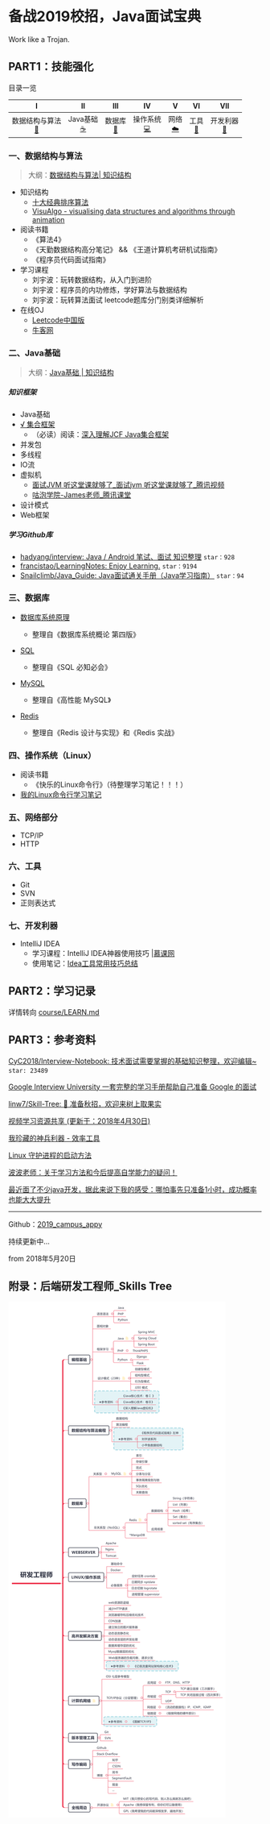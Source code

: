 
# 备战2019校招，Java面试宝典

Work like a Trojan. 



## PART1：技能强化

目录一览

|              Ⅰ               |           Ⅱ           |            Ⅲ             |            Ⅳ            |        Ⅴ         |         Ⅵ         |            Ⅶ             |
| :--------------------------: | :-------------------: | :----------------------: | :---------------------: | :--------------: | :---------------: | :----------------------: |
| 数据结构与算法<br />[:pencil:](#一数据结构与算法) | Java基础<br/>[:coffee:](#二java基础) | 数据库<br/>[:floppy_disk:](#三数据库) | 操作系统<br/>[:computer:](#四操作系统linux) | 网络<br/>[:cloud:](#五网络部分) | 工具<br/>[:hammer:](#六工具) | 开发利器<br/>[:paperclip:](#七开发利器) |



### 一、数据结构与算法

> 大纲：[数据结构与算法| 知识结构](notes/数据结构与算法.md)

- 知识结构
    - [十大经典排序算法](https://www.cnblogs.com/onepixel/articles/7674659.html)
    - [VisuAlgo - visualising data structures and algorithms through animation](https://visualgo.net/en) 
- 阅读书籍
    - 《算法4》
    - 《天勤数据结构高分笔记》 && 《王道计算机考研机试指南》
    - 《程序员代码面试指南》
- 学习课程
    - 刘宇波：玩转数据结构，从入门到进阶
    - 刘宇波：程序员的内功修炼，学好算法与数据结构
    - 刘宇波：玩转算法面试 leetcode题库分门别类详细解析
- 在线OJ
    - [Leetcode中国版](https://leetcode-cn.com/)
    -  [牛客网](https://www.nowcoder.com/)



### 二、Java基础

> 大纲：[Java基础 | 知识结构](notes/JavaArchitecture/Overview.md)

##### 知识框架

- Java基础
- [√ 集合框架](notes/JavaArchitecture/02%20Java%20集合框架.md)
  -  （必读）阅读：[深入理解JCF Java集合框架](https://github.com/CarpenterLee/JCFInternals)
- 并发包
- 多线程
- IO流
- 虚拟机
  - [面试JVM 听这堂课就够了_面试jvm 听这堂课就够了_腾讯视频](https://v.qq.com/x/cover/bcmtqgpddsbj75k/g1423t1uwp5.html)
  - [咕泡学院-James老师_腾讯课堂](https://ke.qq.com/teacher/2904270631)
- 设计模式
- Web框架



##### 学习Github库

- [hadyang/interview: Java / Android 笔试、面试 知识整理](https://github.com/hadyang/interview) `star：928`
- [francistao/LearningNotes: Enjoy Learning.](https://github.com/francistao/LearningNotes)  `star：9194`
- [Snailclimb/Java_Guide: Java面试通关手册（Java学习指南）](https://github.com/Snailclimb/Java_Guide) `star：94`




### 三、数据库 

- [数据库系统原理](https://github.com/CyC2018/InnterviewNotes/blob/master/notes/数据库系统原理.md)
  - 整理自《数据库系统概论 第四版》
- [SQL](https://github.com/CyC2018/InnterviewNotes/blob/master/notes/SQL.md)
  - 整理自《SQL 必知必会》

- [MySQL](https://github.com/CyC2018/InnterviewNotes/blob/master/notes/MySQL.md)
  - 整理自《高性能 MySQL》

- [Redis](https://github.com/CyC2018/InnterviewNotes/blob/master/notes/Redis.md)
  - 整理自《Redis 设计与实现》和《Redis 实战》



### 四、操作系统（Linux）

- 阅读书籍
    - 《快乐的Linux命令行》（待整理学习笔记！！！）
- [我的Linux命令行学习笔记](notes/my_linux_cmd.md)



### 五、网络部分

- TCP/IP
- HTTP



### 六、工具

- Git
- SVN
- 正则表达式



### 七、开发利器

- IntelliJ IDEA 
  - 学习课程：IntelliJ IDEA神器使用技巧 |[慕课网](https://www.imooc.com/learn/924)
  - 使用笔记：[Idea工具常用技巧总结](https://www.jianshu.com/p/131c2deb3ecf)





## PART2：学习记录

详情转向 [course/LEARN.md](course/LEARN.md)





## PART3：参考资料

[CyC2018/Interview-Notebook: 技术面试需要掌握的基础知识整理，欢迎编辑~](https://github.com/CyC2018/Interview-Notebook) `star: 23489`

[Google Interview University 一套完整的学习手册帮助自己准备 Google 的面试](https://github.com/jwasham/coding-interview-university/blob/master/translations/README-cn.md)

[linw7/Skill-Tree: 🐼 准备秋招，欢迎来树上取果实](https://github.com/linw7/Skill-Tree)

[视频学习资源共享 (更新于：2018年4月30日)](https://github.com/shiyuan17/share_video/tree/1773f9f1e181d40f3e00041805933ca55932c553)

[我珍藏的神兵利器 - 效率工具](https://www.liutf.com/posts/3720794851.html)

[Linux 守护进程的启动方法](https://mp.weixin.qq.com/s/DzajJNhcpB3hqWzzm71Q0w)

[波波老师：关于学习方法和今后提高自学能力的疑问！](http://coding.imooc.com/learn/questiondetail/46130.html)

[最近面了不少java开发，据此来说下我的感受：哪怕事先只准备1小时，成功概率也能大大提升](https://mp.weixin.qq.com/s/TheCxmlDrcz5oFAahz6Rxw)



------



Github：[2019_campus_appy](https://github.com/frank-lam/2019_campus_appy)



持续更新中...

from 2018年5月20日



## 附录：后端研发工程师_Skills Tree

**![](pics/mind/developer_skills_tree.svg)**

